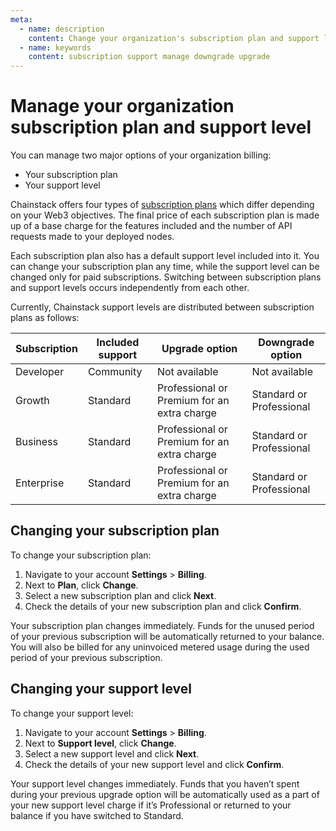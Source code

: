 ```yaml
---
meta:
  - name: description
    content: Change your organization's subscription plan and support level
  - name: keywords
    content: subscription support manage downgrade upgrade
---
```


# Manage your organization subscription plan and support level

You can manage two major options of your organization billing:

*	Your subscription plan
*	Your support level

Chainstack offers four types of <a href="https://chainstack.com/pricing/" target="_blank">subscription plans</a> which differ depending on your Web3 objectives. The final price of each subscription plan is made up of a base charge for the features included and the number of API requests made to your deployed nodes.

Each subscription plan also has a default support level included into it. You can change your subscription plan any time, while the support level can be changed only for paid subscriptions. Switching between subscription plans and support levels occurs independently from each other.

Currently, Chainstack support levels are distributed between subscription plans as follows:

| Subscription | Included support | Upgrade option | Downgrade option |
| ------------ | ---------------- | -------------- | ---------------- |
| Developer    | Community        | Not available  | Not available    |
| Growth       | Standard         | Professional or Premium for an extra charge | Standard or Professional |
| Business     | Standard         | Professional or Premium for an extra charge | Standard or Professional |
| Enterprise   | Standard         | Professional or Premium for an extra charge | Standard or Professional |

## Changing your subscription plan

To change your subscription plan:

1.	Navigate to your account **Settings** > **Billing**.
2.	Next to **Plan**, click **Change**.
3.	Select a new subscription plan and click **Next**.
4.	Check the details of your new subscription plan and click **Confirm**.

Your subscription plan changes immediately. Funds for the unused period of your previous subscription will be automatically returned to your balance. You will also be billed for any uninvoiced metered usage during the used period of your previous subscription.

## Changing your support level

To change your support level:

1.	Navigate to your account **Settings** > **Billing**.
2.	Next to **Support level**, click **Change**.
3.	Select a new support level and click **Next**.
4.	Check the details of your new support level and click **Confirm**.

Your support level changes immediately. Funds that you haven’t spent during your previous upgrade option will be automatically used as a part of your new support level charge if it’s Professional or returned to your balance if you have switched to Standard.
